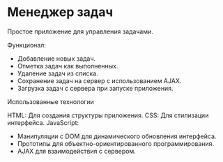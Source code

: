 # Менеджер задач

Простое приложение для управления задачами.


Функционал:

- Добавление новых задач.
- Отметка задач как выполненных.
- Удаление задач из списка.
- Сохранение задач на сервер с использованием AJAX.
- Загрузка задач с сервера при запуске приложения.

Использованные технологии

HTML: Для создания структуры приложения.
CSS: Для стилизации интерфейса.
JavaScript:
 - Манипуляции с DOM для динамического обновления интерфейса.
 - Прототипы для объектно-ориентированного программирования.
 - AJAX для взаимодействия с сервером.
